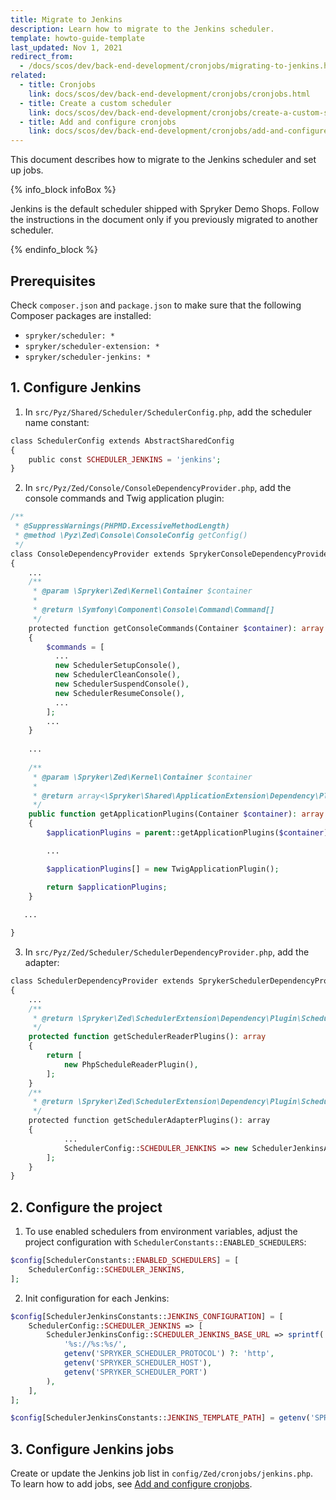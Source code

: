 ```yaml
---
title: Migrate to Jenkins
description: Learn how to migrate to the Jenkins scheduler.
template: howto-guide-template
last_updated: Nov 1, 2021
redirect_from:
  - /docs/scos/dev/back-end-development/cronjobs/migrating-to-jenkins.html
related:
  - title: Cronjobs
    link: docs/scos/dev/back-end-development/cronjobs/cronjobs.html
  - title: Create a custom scheduler
    link: docs/scos/dev/back-end-development/cronjobs/create-a-custom-scheduler.html
  - title: Add and configure cronjobs
    link: docs/scos/dev/back-end-development/cronjobs/add-and-configure-cronjobs.html
---
```


This document describes how to migrate to the Jenkins scheduler and set up jobs.

{% info_block infoBox %}

Jenkins is the default scheduler shipped with Spryker Demo Shops. Follow the instructions in the document only if you previously migrated to another scheduler.

{% endinfo_block %}


## Prerequisites

Check `composer.json` and `package.json` to make sure that the following Composer packages are installed:

* `spryker/scheduler: *`
* `spryker/scheduler-extension: *`
* `spryker/scheduler-jenkins: *`

## 1. Configure Jenkins

1. In `src/Pyz/Shared/Scheduler/SchedulerConfig.php`, add the scheduler name constant:

```php
class SchedulerConfig extends AbstractSharedConfig
{
    public const SCHEDULER_JENKINS = 'jenkins';
}
```

2. In `src/Pyz/Zed/Console/ConsoleDependencyProvider.php`, add the console commands and Twig application plugin:

```php
/**
 * @SuppressWarnings(PHPMD.ExcessiveMethodLength)
 * @method \Pyz\Zed\Console\ConsoleConfig getConfig()
 */
class ConsoleDependencyProvider extends SprykerConsoleDependencyProvider
{
    ...
    /**
     * @param \Spryker\Zed\Kernel\Container $container
     *
     * @return \Symfony\Component\Console\Command\Command[]
     */
    protected function getConsoleCommands(Container $container): array
    {
        $commands = [
          ...
          new SchedulerSetupConsole(),
          new SchedulerCleanConsole(),
          new SchedulerSuspendConsole(),
          new SchedulerResumeConsole(),
          ...
        ];
        ...
    }
    
    ...
   
    /**
     * @param \Spryker\Zed\Kernel\Container $container
     *
     * @return array<\Spryker\Shared\ApplicationExtension\Dependency\Plugin\ApplicationPluginInterface>
     */
    public function getApplicationPlugins(Container $container): array
    {
        $applicationPlugins = parent::getApplicationPlugins($container);

        ...

        $applicationPlugins[] = new TwigApplicationPlugin();

        return $applicationPlugins;
    }
   
   ...

}
```

3. In `src/Pyz/Zed/Scheduler/SchedulerDependencyProvider.php`, add the adapter:

```php
class SchedulerDependencyProvider extends SprykerSchedulerDependencyProvider
{
    ...
    /**
     * @return \Spryker\Zed\SchedulerExtension\Dependency\Plugin\ScheduleReaderPluginInterface[]
     */
    protected function getSchedulerReaderPlugins(): array
    {
        return [
            new PhpScheduleReaderPlugin(),
        ];
    }
    /**
     * @return \Spryker\Zed\SchedulerExtension\Dependency\Plugin\SchedulerAdapterPluginInterface[]
     */
    protected function getSchedulerAdapterPlugins(): array
    {
            ...
            SchedulerConfig::SCHEDULER_JENKINS => new SchedulerJenkinsAdapterPlugin(),
        ];
    }
}
```


## 2. Configure the project

1. To use enabled schedulers from environment variables, adjust the project configuration with `SchedulerConstants::ENABLED_SCHEDULERS`:

```php
$config[SchedulerConstants::ENABLED_SCHEDULERS] = [
    SchedulerConfig::SCHEDULER_JENKINS,
];
```

2. Init configuration for each Jenkins:

```php
$config[SchedulerJenkinsConstants::JENKINS_CONFIGURATION] = [
    SchedulerConfig::SCHEDULER_JENKINS => [
        SchedulerJenkinsConfig::SCHEDULER_JENKINS_BASE_URL => sprintf(
            '%s://%s:%s/',
            getenv('SPRYKER_SCHEDULER_PROTOCOL') ?: 'http',
            getenv('SPRYKER_SCHEDULER_HOST'),
            getenv('SPRYKER_SCHEDULER_PORT')
        ),
    ],
];

$config[SchedulerJenkinsConstants::JENKINS_TEMPLATE_PATH] = getenv('SPRYKER_JENKINS_TEMPLATE_PATH') ?: null;
```

## 3. Configure Jenkins jobs

Create or update the Jenkins job list in `config/Zed/cronjobs/jenkins.php`. To learn how to add jobs, see [Add and configure cronjobs](/docs/scos/dev/back-end-development/cronjobs/add-and-configure-cronjobs.html).
